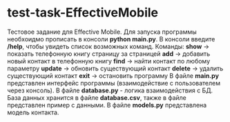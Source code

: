 # test-task-EffectiveMobile
Тестовое задание для Effective Mobile.
Для запуска программы необхоидмо прописать в консоли **python main.py**.
В консоли введите **/help**, чтобы увидеть список возможных команд.
Команды:
**show** -> показать телефонную книгу страницу за страницей
**add** -> добавить новый контакт в телефонную книгу
**find** -> найти контакт по любому параметру
**update** -> обновить существующий контакт
**delete** -> удалить существующий контакт
**exit** -> остановить программу
В файле **main.py** представлен интерфейс программы (взаимодействие с пользователем через консоль).
В файле **database.py** - логика взаимодействия с БД.
База данных хранится в файле **database.csv**, также в файле представлен пример с данными.
В файле **models.py** представлена модель контакта.


